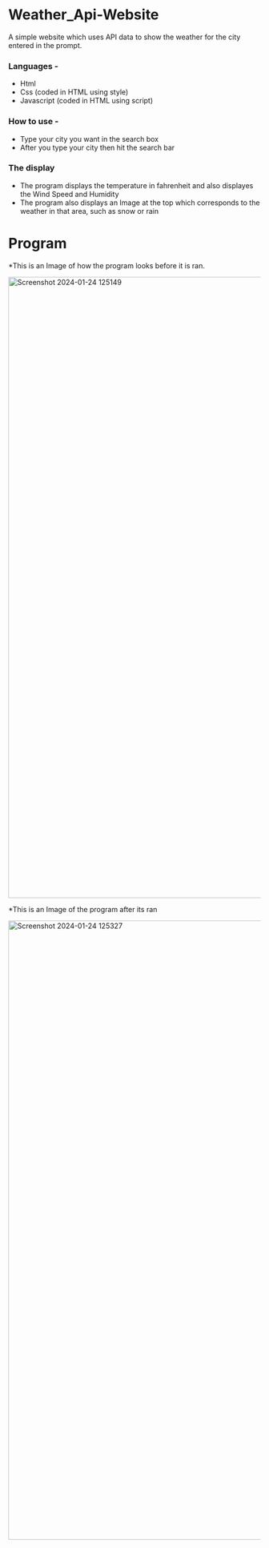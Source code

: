 # Weather_Api-Website
A simple website which uses API data to show the weather for the city entered in the prompt.


### Languages - 
* Html
* Css (coded in HTML using style)
* Javascript (coded in HTML using script)

### How to use - 

* Type your city you want in the search box
* After you type your city then hit the search bar

### The display
* The program displays the temperature in fahrenheit and also displayes the Wind Speed and Humidity
* The program also displays an Image at the top which corresponds to the weather in that area, such as snow or rain

# Program
*This is an Image of how the program looks before it is ran.

<img width="1241" alt="Screenshot 2024-01-24 125149" src="https://github.com/JaswanthProjects/Weather_Api-Website/assets/85422176/c707ea82-cbae-4dfb-a115-d3e1facb4f3d">

*This is an Image of the program after its ran

<img width="1237" alt="Screenshot 2024-01-24 125327" src="https://github.com/JaswanthProjects/Weather_Api-Website/assets/85422176/49f255fe-c983-44b7-9c59-44a59491b8ae">
